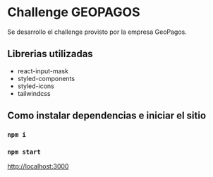 # Challenge GEOPAGOS

Se desarrollo el challenge provisto por la empresa GeoPagos.

## Librerias utilizadas

- react-input-mask
- styled-components
- styled-icons
- tailwindcss

## Como instalar dependencias e iniciar el sitio
### `npm i`
### `npm start`

[http://localhost:3000](http://localhost:3000)


